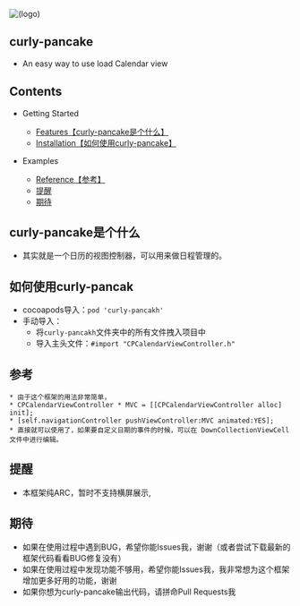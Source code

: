 ![(logo)](http://a1.qpic.cn/psb?/V14KCrca0Bom6u/eZ7E9uvIqmpK6mHm9eRs2mmKSOz*HHlZ7Dh9yoFisj4!/b/dHEBAAAAAAAA&bo=gACAAAAAAAADByI!&rf=viewer_4)
## curly-pancake
* An easy way to use load Calendar view

## Contents
* Getting Started
    * [Features【curly-pancake是个什么】](#curly-pancake是个什么)
    * [Installation【如何使用curly-pancake】](#如何使用curly-pancak)


* Examples
   * [Reference【参考】](#参考)
   *  [提醒](#提醒)
   * [期待](#期待)


## <a id="curly-pancake是个什么"></a>curly-pancake是个什么
* 其实就是一个日历的视图控制器，可以用来做日程管理的。

## <a id="如何使用curly-pancakh"></a>如何使用curly-pancak
* cocoapods导入：`pod 'curly-pancakh'`
* 手动导入：
    * 将`curly-pancakh`文件夹中的所有文件拽入项目中
    * 导入主头文件：`#import "CPCalendarViewController.h"`

## <a id="参考"></a>参考
```objc
* 由于这个框架的用法非常简单，
* CPCalendarViewController * MVC = [[CPCalendarViewController alloc] init];
* [self.navigationController pushViewController:MVC animated:YES];
* 直接就可以使用了，如果要自定义日期的事件的时候，可以在 DownCollectionViewCell 文件中进行编辑。
```


## <a id="提醒"></a>提醒
* 本框架纯ARC，暂时不支持横屏展示,

## <a id="期待"></a>期待
* 如果在使用过程中遇到BUG，希望你能Issues我，谢谢（或者尝试下载最新的框架代码看看BUG修复没有）
* 如果在使用过程中发现功能不够用，希望你能Issues我，我非常想为这个框架增加更多好用的功能，谢谢
* 如果你想为curly-pancake输出代码，请拼命Pull Requests我

